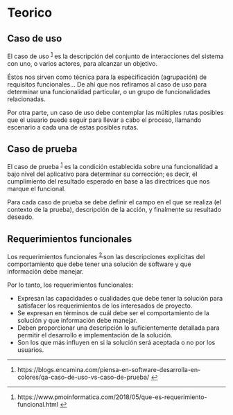 # Teorico

## Caso de uso

El caso de uso <sup id="fnref:1"><a href="#fn:1" rel="footnote">1</a></sup> es la descripción del conjunto de interacciones del sistema con uno, o varios actores, para alcanzar un objetivo.

Éstos nos sirven como técnica para la especificación (agrupación) de requisitos funcionales… De ahí que nos refiramos al caso de uso para determinar una funcionalidad particular, o un grupo de funcionalidades relacionadas.

Por otra parte, un caso de uso debe contemplar las múltiples rutas posibles que el usuario puede seguir para llevar a cabo el proceso, llamando escenario a cada una de estas posibles rutas.

## Caso de prueba

El caso de prueba <sup id="fnref:1"><a href="#fn:1" rel="footnote">1</a></sup>  es la condición establecida sobre una funcionalidad a bajo nivel del aplicativo para determinar su corrección; es decir, el cumplimiento del resultado esperado en base a las directrices que nos marque el funcional.

Para cada caso de prueba se debe definir el campo en el que se realiza (el contexto de la prueba), descripción de la acción, y finalmente su resultado deseado.

## Requerimientos funcionales

Los requerimientos funcionales <sup id="fnref:2"><a href="#fn:2" rel="footnote">  2  </a></sup>   son las descripciones explicitas del comportamiento que debe tener una solución de software y que información debe manejar.


Por lo tanto, los requerimientos funcionales:

- Expresan las capacidades o cualidades que debe tener la solución para satisfacer los requerimientos de los interesados de proyecto.
- Se expresan en términos de cuál debe ser el comportamiento de la solución y que información debe manejar.
- Deben proporcionar una descripción lo suficientemente detallada para permitir el desarrollo e implementación de la solución.
- Son los que más influyen en si la solución será aceptada o no por los usuarios.




<div id="footnotes">
<hr>
<ol>
<li id="fn:1">
<p> https://blogs.encamina.com/piensa-en-software-desarrolla-en-colores/qa-caso-de-uso-vs-caso-de-prueba/ <a href="#fnref:1" rev="footnote">↩</a></p>
</li>
</ol>
</div>

<div id="footnotes">
<hr>
<ol>
<li id="fn:2">
<p> https://www.pmoinformatica.com/2018/05/que-es-requerimiento-funcional.html <a href="#fnref:2" rev="footnote">↩</a></p>
</li>
</ol>
</div>